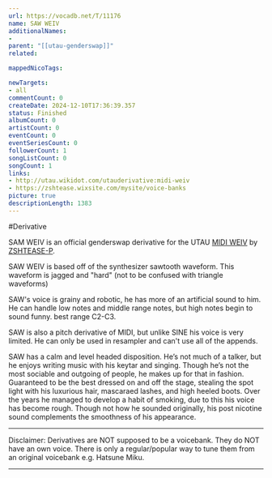 ```yaml
---
url: https://vocadb.net/T/11176
name: SAW WEIV
additionalNames: 
- 
parent: "[[utau-genderswap]]"
related:

mappedNicoTags:

newTargets:
- all
commentCount: 0
createDate: 2024-12-10T17:36:39.357
status: Finished
albumCount: 0
artistCount: 0
eventCount: 0
eventSeriesCount: 0
followerCount: 1
songListCount: 0
songCount: 1
links: 
- http://utau.wikidot.com/utauderivative:midi-weiv
- https://zshtease.wixsite.com/mysite/voice-banks
picture: true
descriptionLength: 1383
---
```


#Derivative

SAM WEIV is an official genderswap derivative for the UTAU [MIDI WEIV](https://vocadb.net/Ar/150389) by [ZSHTEASE-P](https://vocadb.net/Ar/88810).

SAW WEIV is based off of the synthesizer sawtooth waveform. This waveform is jagged and "hard" (not to be confused with triangle waveforms)

SAW's voice is grainy and robotic, he has more of an artificial sound to him.
He can handle low notes and middle range notes, but high notes begin to sound funny.
best range C2-C3.

SAW is also a pitch derivative of MIDI, but unlike SINE his voice is very limited. He can only be used in resampler and can't use all of the appends.

SAW has a calm and level headed disposition. He’s not much of a talker, but he enjoys writing music with his keytar and singing. Though he’s not the most sociable and outgoing of people, he makes up for that in fashion. Guaranteed to be the best dressed on and off the stage, stealing the spot light with his luxurious hair, mascaraed lashes, and high heeled boots. Over the years he managed to develop a habit of smoking, due to this his voice has become rough. Though not how he sounded originally, his post nicotine sound complements the smoothness of his appearance.

___
Disclaimer:
Derivatives are NOT supposed to be a voicebank. They do NOT have an own voice. There is only a regular/popular way to tune them from an original voicebank e.g. Hatsune Miku.

---

